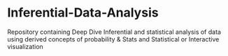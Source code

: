 # Inferential-Data-Analysis
Repository containing Deep Dive Inferential and statistical analysis of data using derived concepts of probability &amp; Stats and Statistical or Interactive visualization

